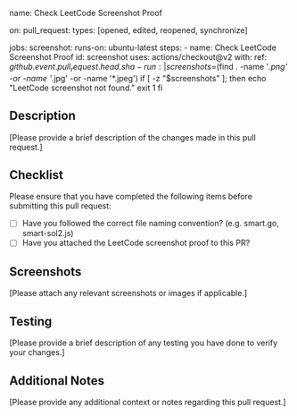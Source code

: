 name: Check LeetCode Screenshot Proof

on:
  pull_request:
    types: [opened, edited, reopened, synchronize]

jobs:
  screenshot:
    runs-on: ubuntu-latest
    steps:
    - name: Check LeetCode Screenshot Proof
      id: screenshot
      uses: actions/checkout@v2
      with:
        ref: ${{ github.event.pull_request.head.sha }}
    - run: |
        screenshots=$(find . -name '*.png' -or -name '*.jpg' -or -name '*.jpeg')
        if [ -z "$screenshots" ]; then
          echo "LeetCode screenshot not found."
          exit 1
        fi

## Description

[Please provide a brief description of the changes made in this pull request.]

## Checklist

Please ensure that you have completed the following items before submitting this pull request:

- [ ] Have you followed the correct file naming convention? (e.g. smart.go, smart-sol2.js)
- [ ] Have you attached the LeetCode screenshot proof to this PR?

## Screenshots

[Please attach any relevant screenshots or images if applicable.]

## Testing

[Please provide a brief description of any testing you have done to verify your changes.]

## Additional Notes

[Please provide any additional context or notes regarding this pull request.]
